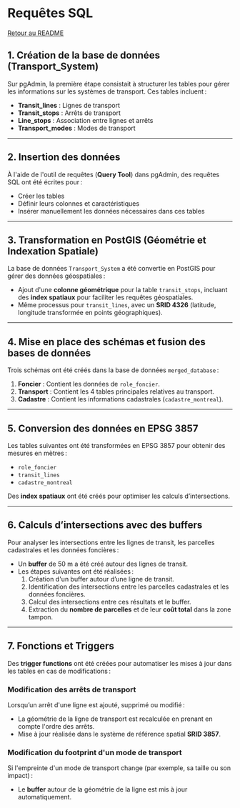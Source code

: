 # Requêtes SQL

[Retour au README](../../README.md)

## 1. Création de la base de données (Transport_System)

Sur pgAdmin, la première étape consistait à structurer les tables pour gérer les informations sur les systèmes de transport. Ces tables incluent :

- **Transit_lines** : Lignes de transport
- **Transit_stops** : Arrêts de transport
- **Line_stops** : Association entre lignes et arrêts
- **Transport_modes** : Modes de transport

---

## 2. Insertion des données

À l'aide de l'outil de requêtes (**Query Tool**) dans pgAdmin, des requêtes SQL ont été écrites pour :

- Créer les tables
- Définir leurs colonnes et caractéristiques
- Insérer manuellement les données nécessaires dans ces tables

---

## 3. Transformation en PostGIS (Géométrie et Indexation Spatiale)

La base de données `Transport_System` a été convertie en PostGIS pour gérer des données géospatiales :

- Ajout d'une **colonne géométrique** pour la table `transit_stops`, incluant des **index spatiaux** pour faciliter les requêtes géospatiales.
- Même processus pour `transit_lines`, avec un **SRID 4326** (latitude, longitude transformée en points géographiques).

---

## 4. Mise en place des schémas et fusion des bases de données

Trois schémas ont été créés dans la base de données `merged_database` :

1. **Foncier** : Contient les données de `role_foncier`.
2. **Transport** : Contient les 4 tables principales relatives au transport.
3. **Cadastre** : Contient les informations cadastrales (`cadastre_montreal`).

---

## 5. Conversion des données en EPSG 3857

Les tables suivantes ont été transformées en EPSG 3857 pour obtenir des mesures en mètres :

- `role_foncier`
- `transit_lines`
- `cadastre_montreal`

Des **index spatiaux** ont été créés pour optimiser les calculs d’intersections.

---

## 6. Calculs d’intersections avec des buffers

Pour analyser les intersections entre les lignes de transit, les parcelles cadastrales et les données foncières :

- Un **buffer** de 50 m a été créé autour des lignes de transit.
- Les étapes suivantes ont été réalisées :
  1. Création d'un buffer autour d’une ligne de transit.
  2. Identification des intersections entre les parcelles cadastrales et les données foncières.
  3. Calcul des intersections entre ces résultats et le buffer.
  4. Extraction du **nombre de parcelles** et de leur **coût total** dans la zone tampon.

---

## 7. Fonctions et Triggers

Des **trigger functions** ont été créées pour automatiser les mises à jour dans les tables en cas de modifications :

### Modification des arrêts de transport
Lorsqu’un arrêt d'une ligne est ajouté, supprimé ou modifié :

- La géométrie de la ligne de transport est recalculée en prenant en compte l'ordre des arrêts.
- Mise à jour réalisée dans le système de référence spatial **SRID 3857**.

### Modification du footprint d'un mode de transport
Si l'empreinte d'un mode de transport change (par exemple, sa taille ou son impact) :

- Le **buffer** autour de la géométrie de la ligne est mis à jour automatiquement.
